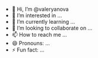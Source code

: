 - 👋 Hi, I’m @valeryanova
- 👀 I’m interested in ...
- 🌱 I’m currently learning ...
- 💞️ I’m looking to collaborate on ...
- 📫 How to reach me ...
- 😄 Pronouns: ...
- ⚡ Fun fact: ...

<!---
valeryanova/valeryanova is a ✨ special ✨ repository because its `README.md` (this file) appears on your GitHub profile.
You can click the Preview link to take a look at your changes.
--->
